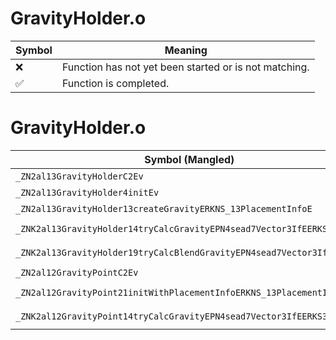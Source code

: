 # GravityHolder.o
| Symbol | Meaning 
| ------------- | ------------- 
| :x: | Function has not yet been started or is not matching. 
| :white_check_mark: | Function is completed. 


# GravityHolder.o
| Symbol (Mangled) | Symbol (Demangled) | Decompiled? |
| ------------- |  ------------- | ------------- |
| `_ZN2al13GravityHolderC2Ev` | `al::GravityHolder::GravityHolder(void)` | :x: |
| `_ZN2al13GravityHolder4initEv` | `al::GravityHolder::init(void)` | :x: |
| `_ZN2al13GravityHolder13createGravityERKNS_13PlacementInfoE` | `al::GravityHolder::createGravity(al::PlacementInfo const&)` | :x: |
| `_ZNK2al13GravityHolder14tryCalcGravityEPN4sead7Vector3IfEERKS3_` | `al::GravityHolder::tryCalcGravity(sead::Vector3<float> *,sead::Vector3<float> const&)const` | :x: |
| `_ZNK2al13GravityHolder19tryCalcBlendGravityEPN4sead7Vector3IfEERKS3_` | `al::GravityHolder::tryCalcBlendGravity(sead::Vector3<float> *,sead::Vector3<float> const&)const` | :x: |
| `_ZN2al12GravityPointC2Ev` | `al::GravityPoint::GravityPoint(void)` | :x: |
| `_ZN2al12GravityPoint21initWithPlacementInfoERKNS_13PlacementInfoE` | `al::GravityPoint::initWithPlacementInfo(al::PlacementInfo const&)` | :x: |
| `_ZNK2al12GravityPoint14tryCalcGravityEPN4sead7Vector3IfEERKS3_` | `al::GravityPoint::tryCalcGravity(sead::Vector3<float> *,sead::Vector3<float> const&)const` | :x: |
